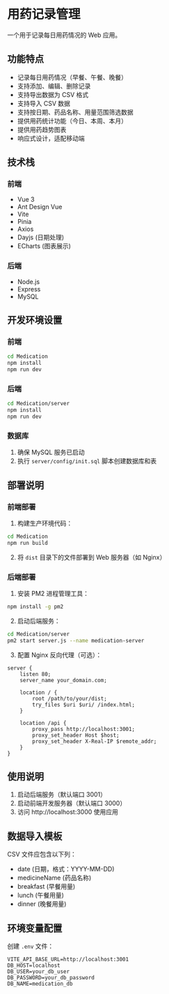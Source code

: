# 用药记录管理

一个用于记录每日用药情况的 Web 应用。

## 功能特点

- 记录每日用药情况（早餐、午餐、晚餐）
- 支持添加、编辑、删除记录
- 支持导出数据为 CSV 格式
- 支持导入 CSV 数据
- 支持按日期、药品名称、用量范围筛选数据
- 提供用药统计功能（今日、本周、本月）
- 提供用药趋势图表
- 响应式设计，适配移动端

## 技术栈

### 前端
- Vue 3
- Ant Design Vue
- Vite
- Pinia
- Axios
- Dayjs (日期处理)
- ECharts (图表展示)

### 后端
- Node.js
- Express
- MySQL

## 开发环境设置

### 前端
```bash
cd Medication
npm install
npm run dev
```

### 后端
```bash
cd Medication/server
npm install
npm run dev
```

### 数据库
1. 确保 MySQL 服务已启动
2. 执行 `server/config/init.sql` 脚本创建数据库和表

## 部署说明

### 前端部署
1. 构建生产环境代码：
```bash
cd Medication
npm run build
```

2. 将 `dist` 目录下的文件部署到 Web 服务器（如 Nginx）

### 后端部署
1. 安装 PM2 进程管理工具：
```bash
npm install -g pm2
```

2. 启动后端服务：
```bash
cd Medication/server
pm2 start server.js --name medication-server
```

3. 配置 Nginx 反向代理（可选）：
```nginx
server {
    listen 80;
    server_name your_domain.com;

    location / {
        root /path/to/your/dist;
        try_files $uri $uri/ /index.html;
    }

    location /api {
        proxy_pass http://localhost:3001;
        proxy_set_header Host $host;
        proxy_set_header X-Real-IP $remote_addr;
    }
}
```

## 使用说明

1. 启动后端服务（默认端口 3001）
2. 启动前端开发服务器（默认端口 3000）
3. 访问 http://localhost:3000 使用应用

## 数据导入模板

CSV 文件应包含以下列：
- date (日期，格式：YYYY-MM-DD)
- medicineName (药品名称)
- breakfast (早餐用量)
- lunch (午餐用量)
- dinner (晚餐用量)

## 环境变量配置

创建 `.env` 文件：
```
VITE_API_BASE_URL=http://localhost:3001
DB_HOST=localhost
DB_USER=your_db_user
DB_PASSWORD=your_db_password
DB_NAME=medication_db
```
